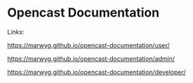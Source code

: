 # Opencast Documentation

Links:

https://marwyg.github.io/opencast-documentation/user/

https://marwyg.github.io/opencast-documentation/admin/

https://marwyg.github.io/opencast-documentation/developer/
